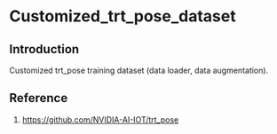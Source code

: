 # Customized_trt_pose_dataset
## Introduction
Customized trt_pose training dataset (data loader, data augmentation).
## Reference
1. https://github.com/NVIDIA-AI-IOT/trt_pose

